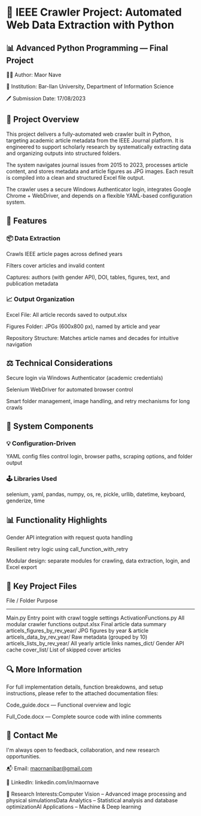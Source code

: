 # 🔗 IEEE Crawler Project: Automated Web Data Extraction with Python

## 📊 Advanced Python Programming — Final Project

👨‍💼 Author: Maor Nave

📂 Institution: Bar-Ilan University, Department of Information Science

🖊️ Submission Date: 17/08/2023

## 📌 Project Overview

This project delivers a fully-automated web crawler built in Python, targeting academic article metadata from the IEEE Journal platform. It is engineered to support scholarly research by systematically extracting data and organizing outputs into structured folders.

The system navigates journal issues from 2015 to 2023, processes article content, and stores metadata and article figures as JPG images. Each result is compiled into a clean and structured Excel file output.

The crawler uses a secure Windows Authenticator login, integrates Google Chrome + WebDriver, and depends on a flexible YAML-based configuration system.

## 📓 Features

### 📦 Data Extraction

Crawls IEEE article pages across defined years

Filters cover articles and invalid content

Captures: authors (with gender API), DOI, tables, figures, text, and publication metadata

### 📈 Output Organization

Excel File: All article records saved to output.xlsx

Figures Folder: JPGs (600x800 px), named by article and year

Repository Structure: Matches article names and decades for intuitive navigation

## ⚖️ Technical Considerations

Secure login via Windows Authenticator (academic credentials)

Selenium WebDriver for automated browser control

Smart folder management, image handling, and retry mechanisms for long crawls

## 🔧 System Components

### 💡 Configuration-Driven

YAML config files control login, browser paths, scraping options, and folder output

### 🕹️ Libraries Used

selenium, yaml, pandas, numpy, os, re, pickle, urllib, datetime, keyboard, genderize, time

## 📊 Functionality Highlights

Gender API integration with request quota handling

Resilient retry logic using call_function_with_retry

Modular design: separate modules for crawling, data extraction, login, and Excel export

## 📑 Key Project Files

File / Folder                   Purpose
-----------------------------  ----------------------------------------------
Main.py                        Entry point with crawl toggle settings
ActivationFunctions.py         All modular crawler functions
output.xlsx                    Final article data summary
articels_figures_by_rev_year/ JPG figures by year & article
articels_data_by_rev_year/     Raw metadata (grouped by 10)
articels_lists_by_rev_year/    All yearly article links
names_dict/                    Gender API cache
cover_list/                    List of skipped cover articles


## 🔍 More Information

For full implementation details, function breakdowns, and setup instructions, please refer to the attached documentation files:

Code_guide.docx — Functional overview and logic

Full_Code.docx — Complete source code with inline comments

## 📧 Contact Me

I'm always open to feedback, collaboration, and new research opportunities.

📬 Email: maornanibar@gmail.com

💬 LinkedIn: linkedin.com/in/maornave

🧠 Research Interests:Computer Vision – Advanced image processing and physical simulationsData Analytics – Statistical analysis and database optimizationAI Applications – Machine & Deep learning
